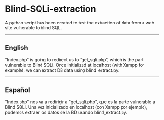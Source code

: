 # Blind-SQLi-extraction
A python script has been created to test the extraction of data from a web site vulnerable to blind SQLi.

---------------------------------------------------------------
English
---------------------------------------------------------------
“Index.php” is going to redirect us to “get_sqli.php”, which is the part vulnerable to Blind SQLi. Once initialized at localhost (with Xampp for example), we can extract DB data using blind_extract.py.

---------------------------------------------------------------
Español
---------------------------------------------------------------
"Index.php" nos va a redirigir a "get_sqli.php", que es la parte vulnerable a Blind SQLi. Una vez inicializado en localhost (con Xampp por ejemplo), podemos extraer los datos de la BD usando blind_extract.py.
